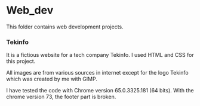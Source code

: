 # Web_dev

This folder contains web development projects.

### Tekinfo
It is a fictious website for a tech company Tekinfo. I used HTML and CSS for this project. 

All images are from various sources in internet except for the logo Tekinfo which was created by me with GIMP. 

I have tested the code with Chrome version 65.0.3325.181 (64 bits). With the chrome version 73, the footer part is broken.
